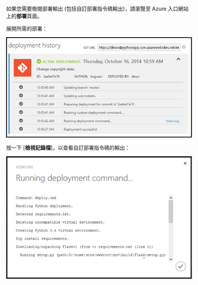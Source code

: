 ﻿如果您需要檢閱部署輸出 (包括自訂部署指令碼輸出)，請瀏覽至 Azure 入口網站上的**部署**頁面。

展開所需的部署：

![](./media/web-sites-python-troubleshoot-deployment/portal-deployment-history.png)

按一下 [**檢視記錄檔**]，以查看自訂部署指令碼的輸出：

![](./media/web-sites-python-troubleshoot-deployment/portal-deployment-log.png)
<!--HONumber=42-->
